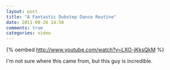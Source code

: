 ```yaml
---
layout: post
title: "A Fantastic Dubstep Dance Routine"
date: 2011-09-26 14:50
comments: true
categories: video
---
```

{% oembed http://www.youtube.com/watch?v=LXO-jKksQkM %}

I'm not sure where this came from, but this guy is incredible.